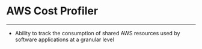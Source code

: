 # AWS Cost Profiler
---
- Ability to track the consumption of shared AWS resources used by software applications at a granular level
